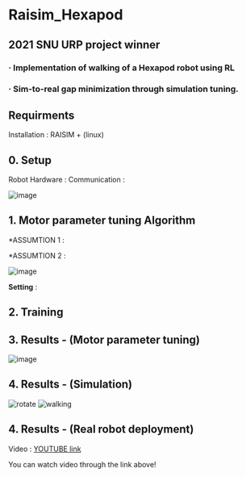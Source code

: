 # Raisim_Hexapod
## 2021 SNU URP project winner
### · Implementation of walking of a Hexapod robot using RL
### · Sim-to-real gap minimization through simulation tuning.

## Requirments

Installation : RAISIM + (linux)




## 0. Setup

Robot Hardware :
Communication : 

![image](https://user-images.githubusercontent.com/74540268/170243754-6a16f510-fda8-4b47-a6e6-099610fb7e5e.png)

## 1. Motor parameter tuning Algorithm

*ASSUMTION 1 :

*ASSUMTION 2 :

![image](https://user-images.githubusercontent.com/74540268/170243925-7e3f4813-081c-458e-b040-e51ee513b809.png)

**Setting** : 

## 2. Training





## 3. Results - (Motor parameter tuning)
![image](https://user-images.githubusercontent.com/74540268/170244505-ae7c7555-6759-4a43-880a-4596887a81f4.png)


## 4. Results - (Simulation)
![rotate](https://user-images.githubusercontent.com/74540268/170244381-a976e5b8-544c-467a-804a-087c82f52eb6.gif) ![walking](https://user-images.githubusercontent.com/74540268/170244255-4d7dc8e4-c94e-49ee-8e1e-5bdd66be27f4.gif)


## 4. Results - (Real robot deployment)

Video : [YOUTUBE link](https://www.youtube.com/watch?v=ApI5J0-24kw)

You can watch video through the link above!
